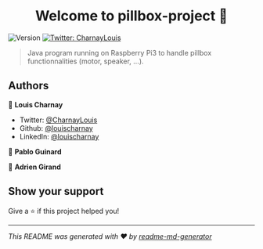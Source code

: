 <h1 align="center">Welcome to pillbox-project 👋</h1>
<p>
  <img alt="Version" src="https://img.shields.io/badge/version-1.0-blue.svg?cacheSeconds=2592000" />
  <a href="https://twitter.com/CharnayLouis" target="_blank">
    <img alt="Twitter: CharnayLouis" src="https://img.shields.io/twitter/follow/CharnayLouis.svg?style=social" />
  </a>
</p>

> Java program running on Raspberry Pi3 to handle pillbox functionnalities (motor, speaker, ...).

## Authors

👤 **Louis Charnay**

* Twitter: [@CharnayLouis](https://twitter.com/CharnayLouis)
* Github: [@louischarnay](https://github.com/louischarnay)
* LinkedIn: [@louischarnay](https://linkedin.com/in/louischarnay)

👤 **Pablo Guinard**

👤 **Adrien Girand**

## Show your support

Give a ⭐️ if this project helped you!

***
_This README was generated with ❤️ by [readme-md-generator](https://github.com/kefranabg/readme-md-generator)_
